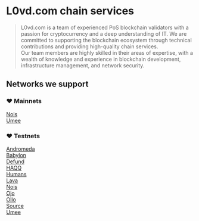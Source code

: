 # L0vd.com chain services 

> L0vd.com is a team of experienced PoS blockchain validators with a passion for cryptocurrency and a deep understanding of IT. We are committed to supporting the blockchain ecosystem through technical contributions and providing high-quality chain services. </br>
> Our team members are highly skilled in their areas of expertise, with a wealth of knowledge and experience in blockchain development, infrastructure management, and network security.

## Networks we support

### :heart: Mainnets
[Nois](mainnets/nois/) </br>
[Umee](mainnets/umee/)

### :heart: Testnets
[Andromeda](testnets/andromeda/) </br>
[Babylon](testnets/babylon/) </br>
[Defund](testnets/defund/) </br>
[HAQQ](testnets/haqq/) </br>
[Humans](testnets/humans/) </br>
[Lava](testnets/lava/) </br>
[Nois](testnets/nois/) </br>
[Ojo](testnets/ojo/) </br>
[Ollo](testnets/ollo/) </br>
[Source](testnets/source/) </br>
[Umee](testnets/umee/)
